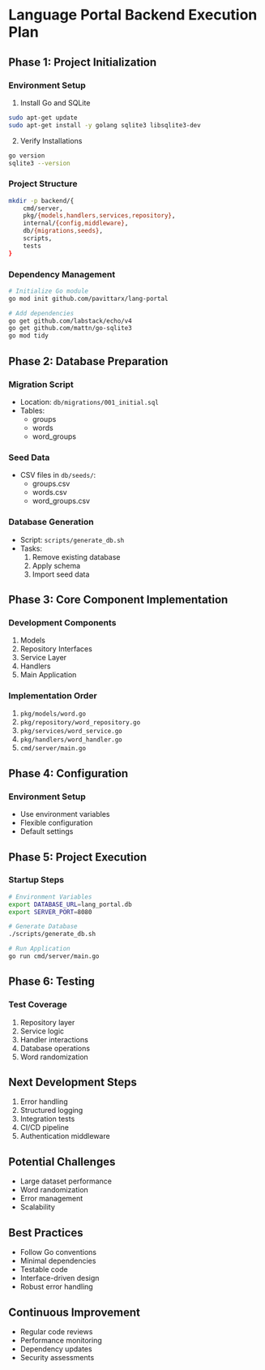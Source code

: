 # Language Portal Backend Execution Plan

## Phase 1: Project Initialization

### Environment Setup
1. Install Go and SQLite
```bash
sudo apt-get update
sudo apt-get install -y golang sqlite3 libsqlite3-dev
```

2. Verify Installations
```bash
go version
sqlite3 --version
```

### Project Structure
```bash
mkdir -p backend/{
    cmd/server,
    pkg/{models,handlers,services,repository},
    internal/{config,middleware},
    db/{migrations,seeds},
    scripts,
    tests
}
```

### Dependency Management
```bash
# Initialize Go module
go mod init github.com/pavittarx/lang-portal

# Add dependencies
go get github.com/labstack/echo/v4
go get github.com/mattn/go-sqlite3
go mod tidy
```

## Phase 2: Database Preparation

### Migration Script
- Location: `db/migrations/001_initial.sql`
- Tables:
  - groups
  - words
  - word_groups

### Seed Data
- CSV files in `db/seeds/`:
  - groups.csv
  - words.csv
  - word_groups.csv

### Database Generation
- Script: `scripts/generate_db.sh`
- Tasks:
  1. Remove existing database
  2. Apply schema
  3. Import seed data

## Phase 3: Core Component Implementation

### Development Components
1. Models
2. Repository Interfaces
3. Service Layer
4. Handlers
5. Main Application

### Implementation Order
1. `pkg/models/word.go`
2. `pkg/repository/word_repository.go`
3. `pkg/services/word_service.go`
4. `pkg/handlers/word_handler.go`
5. `cmd/server/main.go`

## Phase 4: Configuration

### Environment Setup
- Use environment variables
- Flexible configuration
- Default settings

## Phase 5: Project Execution

### Startup Steps
```bash
# Environment Variables
export DATABASE_URL=lang_portal.db
export SERVER_PORT=8080

# Generate Database
./scripts/generate_db.sh

# Run Application
go run cmd/server/main.go
```

## Phase 6: Testing

### Test Coverage
1. Repository layer
2. Service logic
3. Handler interactions
4. Database operations
5. Word randomization

## Next Development Steps
1. Error handling
2. Structured logging
3. Integration tests
4. CI/CD pipeline
5. Authentication middleware

## Potential Challenges
- Large dataset performance
- Word randomization
- Error management
- Scalability

## Best Practices
- Follow Go conventions
- Minimal dependencies
- Testable code
- Interface-driven design
- Robust error handling

## Continuous Improvement
- Regular code reviews
- Performance monitoring
- Dependency updates
- Security assessments
